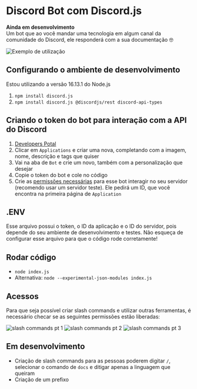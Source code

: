 # Discord Bot com Discord.js

**Ainda em desenvolvimento** <br>
Um bot que ao você mandar uma tecnologia em algum canal da comunidade do Discord, ele responderá com a sua documentação 🤓

![Exemplo de utilização](https://cdn.discordapp.com/attachments/916777236483424276/929823075367796856/unknown.png)



## Configurando o ambiente de desenvolvimento

Estou utilizando a versão 16.13.1 do Node.js
1. `npm install discord.js`
2. `npm install discord.js @discordjs/rest discord-api-types`

## Criando o token do bot para interação com a API do Discord

1. [Developers Potal](https://discord.com/developers/docs/intro)
2. Clicar em `Applications` e criar uma nova, completando com a imagem, nome, descrição e tags que quiser
3. Vai na aba de `Bot` e crie um novo, também com a personalização que desejar 
4. Copie o token do bot e cole no código
5. Crie as [permissões necessárias](https://discordapi.com/permissions.html) para esse bot interagir no seu servidor (recomendo usar um servidor teste). Ele pedirá um ID, que você encontra na primeira página de `Application`

## .ENV

Esse arquivo possui o token, o ID da aplicação e o ID do servidor, pois depende do seu ambiente de desenvolvimento e testes. Não esqueça de configurar esse arquivo para que o código rode corretamente!

## Rodar código

* `node index.js`
* Alternativa: `node --experimental-json-modules index.js`

## Acessos

Para que seja possível criar slash commands e utilizar outras ferramentas, é necessário checar se as seguintes permissões estão liberadas:

![slash commands pt 1](https://cdn.discordapp.com/attachments/921446556832530443/921471129204424744/unknown.png)
![slash commands pt 2](https://cdn.discordapp.com/attachments/921446556832530443/921471338907041792/unknown.png)
![slash commands pt 3](https://cdn.discordapp.com/attachments/921446556832530443/921471610953801798/unknown.png)

## Em desenvolvimento

- Criação de slash commands para as pessoas poderem digitar `/`, selecionar o comando de `docs` e ditigar apenas a linguagem que queiram
- Criação de um prefixo 

